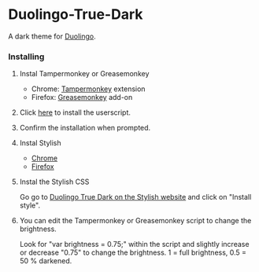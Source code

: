 # Duolingo-True-Dark
A dark theme for [Duolingo](https://www.duolingo.com/).

### Installing

1. Instal Tampermonkey or Greasemonkey
   - Chrome: [Tampermonkey](https://chrome.google.com/webstore/detail/dhdgffkkebhmkfjojejmpbldmpobfkfo) extension
   - Firefox: [Greasemonkey](https://addons.mozilla.org/en-US/firefox/addon/greasemonkey/) add-on

2. Click [here](https://github.com/elvper/Duolingo-True-Dark/raw/master/DuoTrueDark.js) to install the userscript.

3. Confirm the installation when prompted.

4. Instal Stylish

   - [Chrome](https://chrome.google.com/webstore/detail/stylish-custom-themes-for/fjnbnpbmkenffdnngjfgmeleoegfcffe)
   - [Firefox](https://addons.mozilla.org/en-US/firefox/addon/stylish/)

5. Instal the Stylish CSS

   Go go to [Duolingo True Dark on the Stylish website](https://userstyles.org/styles/151083/duolingo-true-dark) and click on "Install style".

6. You can edit the Tampermonkey or Greasemonkey script to change the brightness.

   Look for "var brightness = 0.75;" within the script and slightly increase or decrease "0.75" to change the brightness. 1 = full brightness, 0.5 = 50 % darkened.
